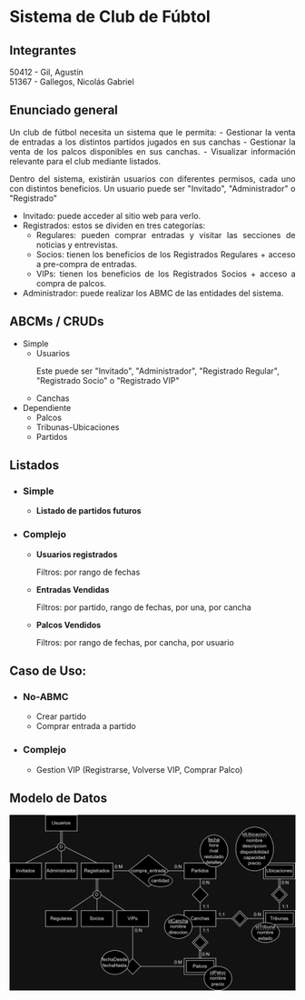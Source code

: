 # Sistema de Club de Fúbtol

## Integrantes
50412 - Gil, Agustín
<br>
51367 - Gallegos, Nicolás Gabriel

## Enunciado general
<div align="justify">
Un club de fútbol necesita un sistema que le permita:
- Gestionar la venta de entradas a los distintos partidos jugados en sus canchas
- Gestionar la venta de los palcos disponibles en sus canchas.
- Visualizar información relevante para el club mediante listados.

Dentro del sistema, existirán usuarios con diferentes permisos, cada uno con distintos beneficios.
Un usuario puede ser "Invitado", "Administrador" o "Registrado"
- Invitado: puede acceder al sitio web para verlo.
- Registrados: estos se dividen en tres categorías:
    - Regulares: pueden comprar entradas y visitar las secciones de noticias y entrevistas.
    - Socios: tienen los beneficios de los Registrados Regulares + acceso a pre-compra de entradas.
    - VIPs: tienen los beneficios de los Registrados Socios + acceso a compra de palcos.
- Administrador: puede realizar los ABMC de las entidades del sistema.
</div>

## ABCMs / CRUDs
- Simple
    - Usuarios
        <p>Este puede ser  "Invitado",  "Administrador", "Registrado Regular",   "Registrado Socio" o  "Registrado VIP"</p>
    - Canchas
- Dependiente
    - Palcos
    - Tribunas-Ubicaciones
    - Partidos
## Listados
- ### Simple
    -  <b>Listado de partidos futuros</b>
- ### Complejo
    - <b>Usuarios registrados</b>
        <p>Filtros: por rango de fechas</p>
    - <b>Entradas Vendidas</b>
        <p>Filtros: por partido, rango de fechas, por una, por cancha</p>
    - <b>Palcos Vendidos</b>
        <p>Filtros: por rango de fechas, por cancha, por usuario</p>
## Caso de Uso:
- ### No-ABMC
    - Crear partido
    - Comprar entrada a partido
- ### Complejo
    - Gestion VIP (Registrarse, Volverse VIP, Comprar Palco)

## Modelo de Datos

![Modelo de Datos](/Sistema_de_Club_de_Futbol/Modelo%20de%20Datos.png)

